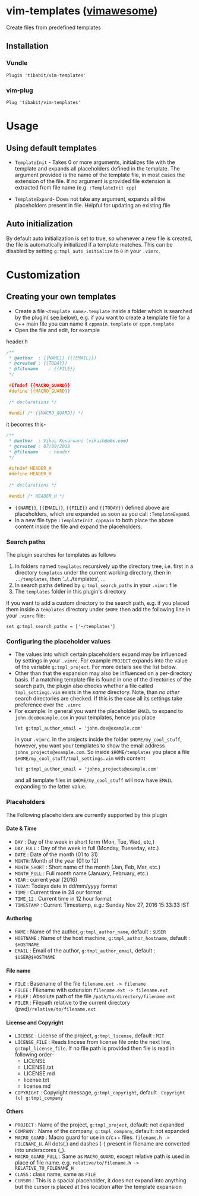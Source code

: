 # vim-templates ([vimawesome](http://vimawesome.com/plugin/vim-templates-are-made-of))
Create files from predefined templates

## Installation
### Vundle
```
Plugin 'tibabit/vim-templates'
```
### vim-plug
```
Plug 'tibabit/vim-templates'
```

# Usage
## Using default templates
- `TemplateInit` - Takes 0 or more arguments, initializes file with the template and expands all placeholders defined in the template.
  The argument provided is the name of the template file, in most cases the extension of the file.
  If no argument is provided file extension is extracted from file name (e.g. ``:TemplateInit cpp``)

- `TemplateExpand`-  Does not take any argument, expands all the placeholders present in file.
  Helpful for updating an existing file

## Auto initialization
By default auto initialization is set to true, so whenever a new file is created,
the file is automatically initialized if a template matches.
This can be disabled by setting `g:tmpl_auto_initialize` to `0` in your `.vimrc`.

# Customization
## Creating your own templates
- Create a file `<template_name>.template` inside a folder which is searched
  by the plugin( [see below](#search-paths)),
  e.g. if you want to create a template file for a c++ main file you
  can name it `cppmain.template` or `cppm.template`
- Open the file and edit, for example

header.h
```CPP
/**
 * @author	: {{NAME}} ({{EMAIL}})
 * @created	: {{TODAY}}
 * @filename	: {{FILE}}
 */
 
 #ifndef {{MACRO_GUARD}}
 #define {{MACRO_GUARD}}
 
 /* declarations */
 
 #endif /* {{MACRO_GUARD}} */

```

it becomes this-

```CPP
/**
 * @author	: Vikas Kesarwani (vikash@abc.com)
 * @created	: 07/09/2018
 * @filename	: header
 */
 
 #ifndef HEADER_H
 #define HEADER_H
 
 /* declarations */
 
 #endif /* HEADER_H */

```


- `{{NAME}}`, `{{EMAIL}}`, `{{FILE}}` and `{{TODAY}}`
defined above are placeholders, which are expanded as soon as you call
``:TemplateExpand``.
- In a new file type ``:TemplateInit cppmain`` to both place the above
  content inside the file and expand the placeholders.


### Search paths
The plugin searches for templates as follows

1. In folders named `templates` recursively up the directory tree,
   i.e. first in a directory `templates` under the current working
   directory, then in `../templates`, then '../../templates', ...
2. In search paths defined by `g:tmpl_search_paths` in your `.vimrc` file
3. The `templates` folder in this plugin's directory

If you want to add a custom directory to the search path,
e.g. if you placed them inside a ``templates`` directory under ``$HOME`` then
add the following line in your ``.vimrc`` file:
```
set g:tmpl_search_paths = ['~/templates']
```

### Configuring the placeholder values
- The values into which certain placeholders expand may be influenced
  by settings in your `.vimrc`. For example `PROJECT` expands into the
  value of the variable `g:tmpl_project`. For more details see the
  list below.
- Other than that the expansion may also be influenced on a per-directory basis.
  If a matching template file is found in one of the directories of the
  search path, the plugin also checks whether a file called `tmpl_settings.vim`
  exists in the *same* directory. Note, than *no other* search directories
  are checked.
  If this is the case all its settings take preference over the ``.vimrc``
- For example: In general you want the placeholder ``EMAIL`` to expand to
  ``john.doe@example.com`` in your templates, hence you place
  ```
  let g:tmpl_author_email = 'john.doe@example.com'
  ```
  in your ``.vimrc``.
  In the projects inside the folder `$HOME/my_cool_stuff`, however,
  you want your templates to show the email address ``johns_projects@example.com``.
  So inside ``$HOME/templates`` you place a file ``$HOME/my_cool_stuff/tmpl_settings.vim``
  with content
  ```
  let g:tmpl_author_email = 'johns_projects@example.com'
  ```
  and all template files in ``$HOME/my_cool_stuff`` will now have `EMAIL`
  expanding to the latter value.

### Placeholders
The Following placeholders are currently supported by this plugin

#### Date & Time
- `DAY` : Day of the week in short form (Mon, Tue, Wed, etc,)
- `DAY_FULL` : Day of the week in full (Monday, Tueseday, etc.)
- `DATE` : Date of the month (01 to 31)
- `MONTH`: Month of the year (01 to 12)
- `MONTH_SHORT` : Short name of the month (Jan, Feb, Mar, etc.)
- `MONTH_FULL` : Full month name (January, February, etc.)
- `YEAR` : current year (2016)
- `TODAY`: Todays date in dd/mm/yyyy format
- `TIME` : Current time in 24 our format
- `TIME_12` : Current time in 12 hour format
- `TIMESTAMP` : Current Timestamp, e.g.: Sunday Nov 27, 2016 15:33:33 IST

#### Authoring
- `NAME` : Name of the author, `g:tmpl_author_name`, default : `$USER`
- `HOSTNAME` : Name of the host machine, `g:tmpl_author_hostname`, default : `$HOSTNAME`
- `EMAIL` : Email of the author, `g:tmpl_author_email`, default : `$USER@$HOSTNAME`

#### File name
- `FILE` : Basename of the file `filename.ext -> filename`
- `FILEE` : Filename with extension `filename.ext -> filename.ext`
- `FILEF` : Absolute path of the file `/path/to/directory/filename.ext`
- `FILER` : Filepath relative to the current directory (pwd)`/relative/to/filename.ext`

#### License and Copyright
- `LICENSE` : License of the project, `g:tmpl_license`, default : `MIT`
- `LICENSE_FILE` : Reads lincese from license file onto the next line, `g:tmpl_license_file`. If no file path is provided
    then file is read in following order-
    - LICENSE
    - LICENSE.txt
    - LICENSE.md
    - license.txt
    - license.md
- `COPYRIGHT` : Copyright message, `g:tmpl_copyright`, default : `Copyright (c) g:tmpl_company`

#### Others
- `PROJECT` : Name of the project, `g:tmpl_project`, default: not expanded
- `COMPANY` : Name of the company, `g:tmpl_company`, default: not expanded
- `MACRO_GUARD` : Macro guard for use in c/c++ files. `filename.h -> FILENAME_H`. All dots(.) and dashes (-) present in filename are converted into underscores (_).
- `MACRO_GUARD_FULL` : Same as `MACRO_GUARD`, except relative path is used in place of file name. e.g. `relative/to/filename.h -> RELATIVE_TO_FILENAME_H`
- `CLASS` : class name, same as `FILE`
- `CURSOR` : This is a spacial placeholder, it does not expand into anything but the cursor is placed at this location after the template expansion

